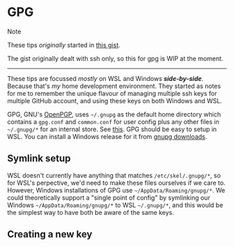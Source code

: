 # GPG
> [!NOTE]
> These tips _originally_ started in [this gist](https://gist.github.com/Skenvy/8e16d4f044707e63c670f5b487da02c0#gpg).
>
> The gist originally dealt with ssh only, so this for gpg is WIP at the moment.
---
These tips are focussed _mostly_ on WSL and Windows _**side-by-side**_. Because that's _my_ home development environment. They started as notes for me to remember the unique flavour of managing multiple ssh keys for multiple GitHub account, and using these keys on both Windows and WSL.

GPG, GNU's [OpenPGP](https://www.openpgp.org/), uses `~/.gnupg` as the default home directory which contains a `gpg.conf` and `common.conf` for user config plus any other files in `~/.gnupg/*` for an internal store. See [this](https://docs.github.com/en/authentication/managing-commit-signature-verification). GPG should be easy to setup in WSL. You can install a Windows release for it from [gnupg downloads](https://www.gnupg.org/download/).
## Symlink setup
WSL doesn't currently have anything that matches `/etc/skel/.gnupg/*`, so for WSL's perpective, we'd need to make these files ourselves if we care to. However, Windows installations of GPG use `~/AppData/Roaming/gnupg/*`. We could theoretically support a "single point of config" by symlinking our Windows `~/AppData/Roaming/gnupg/*` to WSL `~/.gnupg/*`, and this would be the simplest way to have both be aware of the same keys.
## Creating a new key
